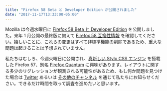 ```yaml
---
title: "Firefox 58 Beta と Developer Edition が公開されました"
date: "2017-11-17T13:33:00-05:00"
---
```

Mozilla は今週水曜日に [Firefox 58 Beta と Developer Edition](https://www.mozilla.org/firefox/channel/desktop/) を公開しました。来年 1 月公開の最終版に備えて [Firefox 58 互換性情報](https://www.fxsitecompat.dev/ja/versions/58/) を確認してください。嬉しいことに、これらの変更はすべて非標準機能の削除であるため、重大な問題は起きることは予想されていません。

私たちはむしろ、今週火曜日に公開され、[真新しい Stylo CSS エンジン](https://www.fxsitecompat.dev/ja/docs/2017/firefox-57-introduces-new-css-engine-changes-some-behaviours/) を搭載した Firefox 57、別名 [Firefox Quantum](https://medium.com/mozilla-japan/introducing-firefox-quantum-12cd879d8c6a) に興味があります。レイアウトに関する多少のリグレッションが観測される可能性があるため、もし何か問題を見つけた場合は [Twitter](https://twitter.com/FxSiteCompat) あるいは [その他のチャンネル](https://www.fxsitecompat.dev/ja/contribute/) を通じて私たちにお知らせください。できるだけ時間を取って調査を進めたいと思います。
